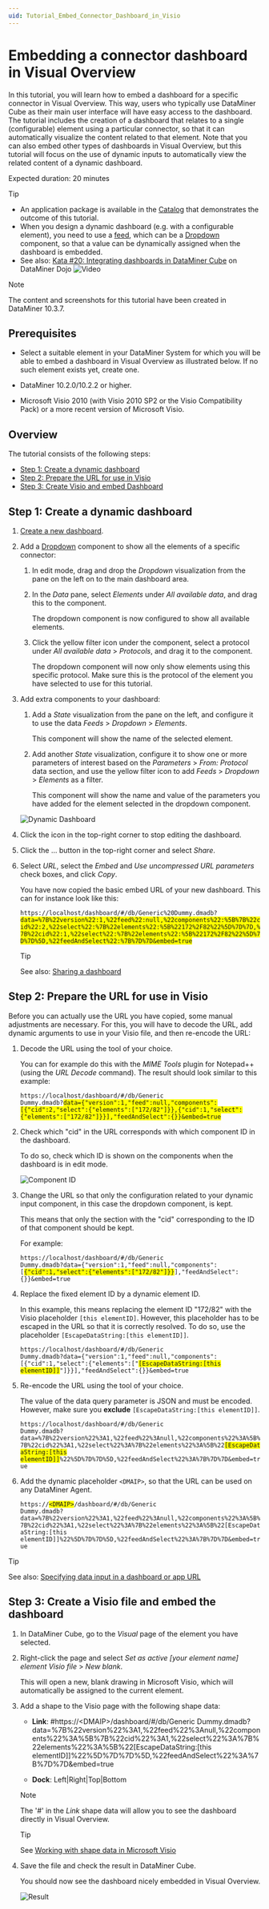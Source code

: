 ```yaml
---
uid: Tutorial_Embed_Connector_Dashboard_in_Visio
---
```


# Embedding a connector dashboard in Visual Overview

In this tutorial, you will learn how to embed a dashboard for a specific connector in Visual Overview. This way, users who typically use DataMiner Cube as their main user interface will have easy access to the dashboard. The tutorial includes the creation of a dashboard that relates to a single (configurable) element using a particular connector, so that it can automatically visualize the content related to that element. Note that you can also embed other types of dashboards in Visual Overview, but this tutorial will focus on the use of dynamic inputs to automatically view the related content of a dynamic dashboard.

Expected duration: 20 minutes

> [!TIP]
>
> - An application package is available in the [Catalog](https://catalog.dataminer.services/details/package/5182) that demonstrates the outcome of this tutorial.
> - When you design a dynamic dashboard (e.g. with a configurable element), you need to use a [feed](xref:Feeds), which can be a [Dropdown](xref:DashboardDropdown) component, so that a value can be dynamically assigned when the dashboard is embedded.
> - See also: [Kata #20: Integrating dashboards in DataMiner Cube](https://community.dataminer.services/courses/kata-20/) on DataMiner Dojo ![Video](~/dataminer/images/video_Duo.png)

> [!NOTE]
> The content and screenshots for this tutorial have been created in DataMiner 10.3.7.

## Prerequisites

- Select a suitable element in your DataMiner System for which you will be able to embed a dashboard in Visual Overview as illustrated below. If no such element exists yet, create one.

- DataMiner 10.2.0/10.2.2 or higher.

- Microsoft Visio 2010 (with Visio 2010 SP2 or the Visio Compatibility Pack) or a more recent version of Microsoft Visio.

## Overview

The tutorial consists of the following steps:

- [Step 1: Create a dynamic dashboard](#step-1-create-a-dynamic-dashboard)
- [Step 2: Prepare the URL for use in Visio](#step-2-prepare-the-url-for-use-in-visio)
- [Step 3: Create Visio and embed Dashboard](#step-3-create-a-visio-file-and-embed-the-dashboard)

## Step 1: Create a dynamic dashboard

1. [Create a new dashboard](xref:Creating_a_completely_new_dashboard).

1. Add a [Dropdown](xref:DashboardDropdown) component to show all the elements of a specific connector:

   1. In edit mode, drag and drop the *Dropdown* visualization from the pane on the left on to the main dashboard area.

   1. In the *Data* pane, select *Elements* under *All available data*, and drag this to the component.

      The dropdown component is now configured to show all available elements.

   1. Click the yellow filter icon under the component, select a protocol under *All available data* > *Protocols*, and drag it to the component.

      The dropdown component will now only show elements using this specific protocol. Make sure this is the protocol of the element you have selected to use for this tutorial.

1. Add extra components to your dashboard:

   1. Add a *State* visualization from the pane on the left, and configure it to use the data *Feeds* > *Dropdown* > *Elements*.

      This component will show the name of the selected element.

   1. Add another *State* visualization, configure it to show one or more parameters of interest based on the *Parameters* > *From: Protocol* data section, and use the yellow filter icon to add *Feeds* > *Dropdown* > *Elements* as a filter.

      This component will show the name and value of the parameters you have added for the element selected in the dropdown component.

   ![Dynamic Dashboard](~/dataminer/images/Dashboards_Tutorial_EmbedInVisio_CreateDashboard.png)

1. Click the icon in the top-right corner to stop editing the dashboard.

1. Click the ... button in the top-right corner and select *Share*.

1. Select *URL*, select the *Embed* and *Use uncompressed URL parameters* check boxes, and click *Copy*.

   You have now copied the basic embed URL of your new dashboard. This can for instance look like this:

   <code>https://localhost/dashboard/#/db/Generic%20Dummy.dmadb?<span style="background-color: #FFFF00">data=%7B%22version%22:1,%22feed%22:null,%22components%22:%5B%7B%22cid%22:2,%22select%22:%7B%22elements%22:%5B%22172%2F82%22%5D%7D%7D,%7B%22cid%22:1,%22select%22:%7B%22elements%22:%5B%22172%2F82%22%5D%7D%7D%5D,%22feedAndSelect%22:%7B%7D%7D&embed=true</span></code>

   > [!TIP]
   > See also: [Sharing a dashboard](xref:Sharing_a_dashboard#sharing-a-dashboard-url)

## Step 2: Prepare the URL for use in Visio

Before you can actually use the URL you have copied, some manual adjustments are necessary. For this, you will have to decode the URL, add dynamic arguments to use in your Visio file, and then re-encode the URL:

1. Decode the URL using the tool of your choice.

   You can for example do this with the *MIME Tools* plugin for Notepad++ (using the *URL Decode* command). The result should look similar to this example:

   <code>https://localhost/dashboard/#/db/Generic Dummy.dmadb?<span style="background-color: #FFFF00">data={"version":1,"feed":null,"components":[{"cid":2,"select":{"elements":["172/82"]}},{"cid":1,"select":{"elements":["172/82"]}}],"feedAndSelect":{}}&embed=true</span></code>

1. Check which "cid" in the URL corresponds with which component ID in the dashboard.

   To do so, check which ID is shown on the components when the dashboard is in edit mode.

   ![Component ID](~/dataminer/images/Dashboards_Tutorial_EmbedInVisio_CID.png)

1. Change the URL so that only the configuration related to your dynamic input component, in this case the dropdown component, is kept.

   This means that only the section with the "cid" corresponding to the ID of that component should be kept.

   For example:

   <code>https://localhost/dashboard/#/db/Generic Dummy.dmadb?data={"version":1,"feed":null,"components":[<span style="background-color: #FFFF00">{"cid":1,"select":{"elements":["172/82"]}}</span>],"feedAndSelect":{}}&embed=true</code>

1. Replace the fixed element ID by a dynamic element ID.

   In this example, this means replacing the element ID "172/82" with the Visio placeholder `[this elementID]`. However, this placeholder has to be escaped in the URL so that it is correctly resolved. To do so, use the placeholder `[EscapeDataString:[this elementID]]`.

   <code>https://localhost/dashboard/#/db/Generic Dummy.dmadb?data={"version":1,"feed":null,"components":[{"cid":1,"select":{"elements":["<span style="background-color: #FFFF00">[EscapeDataString:[this elementID]]</span>"]}}],"feedAndSelect":{}}&embed=true</code>

1. Re-encode the URL using the tool of your choice.

   The value of the data query parameter is JSON and must be encoded. However, make sure you **exclude** `[EscapeDataString:[this elementID]]`.

   <code>https://localhost/dashboard/#/db/Generic Dummy.dmadb?data=%7B%22version%22%3A1,%22feed%22%3Anull,%22components%22%3A%5B%7B%22cid%22%3A1,%22select%22%3A%7B%22elements%22%3A%5B%22<span style="background-color: #FFFF00">[EscapeDataString:[this elementID]]</span>%22%5D%7D%7D%5D,%22feedAndSelect%22%3A%7B%7D%7D&embed=true</code>

1. Add the dynamic placeholder `<DMAIP>`, so that the URL can be used on any DataMiner Agent.

    <code>https://<span style="background-color: #FFFF00">\<DMAIP\></span>/dashboard/#/db/Generic Dummy.dmadb?data=%7B%22version%22%3A1,%22feed%22%3Anull,%22components%22%3A%5B%7B%22cid%22%3A1,%22select%22%3A%7B%22elements%22%3A%5B%22[EscapeDataString:[this elementID]]%22%5D%7D%7D%5D,%22feedAndSelect%22%3A%7B%7D%7D&embed=true</code>

> [!TIP]
> See also: [Specifying data input in a dashboard or app URL](xref:Specifying_data_input_in_a_URL)

## Step 3: Create a Visio file and embed the dashboard

1. In DataMiner Cube, go to the *Visual* page of the element you have selected.

1. Right-click the page and select *Set as active [your element name] element Visio file* > *New blank*.

   This will open a new, blank drawing in Microsoft Visio, which will automatically be assigned to the current element.

1. Add a shape to the Visio page with the following shape data:

   - **Link**: #https://\<DMAIP\>/dashboard/#/db/Generic Dummy.dmadb?data=%7B%22version%22%3A1,%22feed%22%3Anull,%22components%22%3A%5B%7B%22cid%22%3A1,%22select%22%3A%7B%22elements%22%3A%5B%22[EscapeDataString:[this elementID]]%22%5D%7D%7D%5D,%22feedAndSelect%22%3A%7B%7D%7D&embed=true

   - **Dock**: Left|Right|Top|Bottom

   > [!NOTE]
   > The '#' in the *Link* shape data will allow you to see the dashboard directly in Visual Overview.

   > [!TIP]
   > See [Working with shape data in Microsoft Visio](xref:Working_with_shape_data_in_Microsoft_Visio)

1. Save the file and check the result in DataMiner Cube.

   You should now see the dashboard nicely embedded in Visual Overview.

   ![Result](~/dataminer/images/Dashboards_Tutorial_EmbedInVisio_Result.png)
